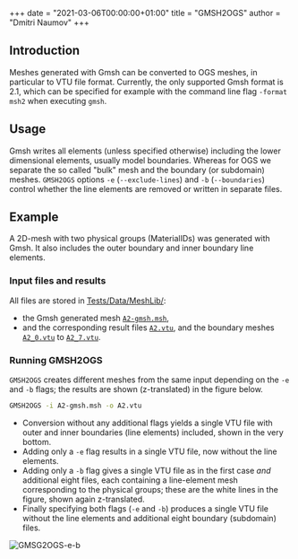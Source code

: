 +++
date = "2021-03-06T00:00:00+01:00"
title = "GMSH2OGS"
author = "Dmitri Naumov"
+++

## Introduction

Meshes generated with Gmsh can be converted to OGS meshes, in particular to VTU
file format.
Currently, the only supported Gmsh format is 2.1, which can be specified for
example with the command line flag `-format msh2` when executing `gmsh`.

## Usage

Gmsh writes all elements (unless specified otherwise) including the lower
dimensional elements, usually model boundaries.
Whereas for OGS we separate the so called "bulk" mesh and the boundary (or
subdomain) meshes.
`GMSH2OGS` options `-e` (`--exclude-lines`) and `-b` (`--boundaries`) control
whether the line elements are removed or written in separate files.

## Example

A 2D-mesh with two physical groups (MaterialIDs) was generated with Gmsh.
It also includes the outer boundary and inner boundary line elements.

### Input files and results

All files are stored in
[Tests/Data/MeshLib/](https://gitlab.opengeosys.org/ogs/ogs/-/blob/master/Tests/Data/MeshLib):

- the Gmsh generated mesh
[`A2-gmsh.msh`](https://gitlab.opengeosys.org/ogs/ogs/-/blob/master/Tests/Data/MeshLib/A2-gmsh.msh),
- and the corresponding result files
[`A2.vtu`](https://gitlab.opengeosys.org/ogs/ogs/-/blob/master/Tests/Data/MeshLib/A2.vtu),
and the boundary meshes
[`A2_0.vtu`](https://gitlab.opengeosys.org/ogs/ogs/-/blob/master/Tests/Data/MeshLib/A2_0.vtu) to
[`A2_7.vtu`](https://gitlab.opengeosys.org/ogs/ogs/-/blob/master/Tests/Data/MeshLib/A2_7.vtu).

### Running GMSH2OGS

`GMSH2OGS` creates different meshes from the same input depending on the `-e`
and `-b` flags; the results are shown (z-translated) in the figure below.

```bash
GMSH2OGS -i A2-gmsh.msh -o A2.vtu
```

- Conversion without any additional flags yields a single VTU file with
   outer and inner boundaries (line elements) included, shown in the very
   bottom.
- Adding only a `-e` flag results in a single VTU file, now without the line
   elements.
- Adding only a `-b` flag gives a single VTU file as in the first case *and*
   additional eight files, each containing a line-element mesh corresponding to
   the physical groups;
   these are the white lines in the figure, shown again z-translated.
- Finally specifying both flags (`-e` and `-b`) produces a single VTU file
   without the line elements and additional eight boundary (subdomain) files.

![GMSG2OGS-e-b](extract_boundary.png#two-third "GMSH2OGS meshes for -e and -b
command line flags.")
